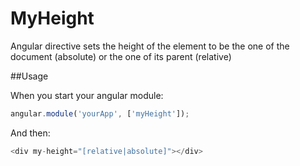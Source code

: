 MyHeight
==========

Angular directive sets the height of the element to be the one of the document (absolute) or the one of its parent (relative)


##Usage

When you start your angular module:

```js
angular.module('yourApp', ['myHeight']);
```

And then:

```js
<div my-height="[relative|absolute]"></div>
```

